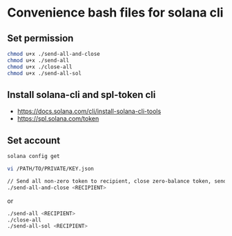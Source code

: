 # Convenience bash files for solana cli
## Set permission
```sh
chmod u+x ./send-all-and-close
chmod u+x ./send-all
chmod u+x ./close-all
chmod u+x ./send-all-sol
```

## Install solana-cli and spl-token cli
- https://docs.solana.com/cli/install-solana-cli-tools
- https://spl.solana.com/token

## Set account
```sh
solana config get
```

```sh
vi /PATH/TO/PRIVATE/KEY.json
```

```sh
// Send all non-zero token to recipient, close zero-balance token, send all SOL to recipient
./send-all-and-close <RECIPIENT>
```

or
```sh
./send-all <RECIPIENT>
./close-all
./send-all-sol <RECIPIENT>
